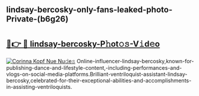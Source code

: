 ## lindsay-bercosky-only-fans​-leaked-photo​-Private-(b6g26)


# <h2><a href="https://mediaupload.pro?title=lindsay-bercosky&ref=git">🔗👉 🔴 lindsay-bercosky-P𝚑ot𝚘𝚜-V𝚒d𝚎o</a></h2>

[![Corinna Kopf Nue Nu𝚍e𝚜](https://i.imgur.com/0qMVB7G.gif)](https://mediaupload.pro?title=lindsay-bercosky&ref=git)
Online-influencer-lindsay-bercosky,known-for-publishing-dance-and-lifestyle-content,-including-performances-and-vlogs-on-social-media-platforms.Brilliant-ventriloquist-assistant-lindsay-bercosky,celebrated-for-their-exceptional-abilities-and-accomplishments-in-assisting-ventriloquists.  